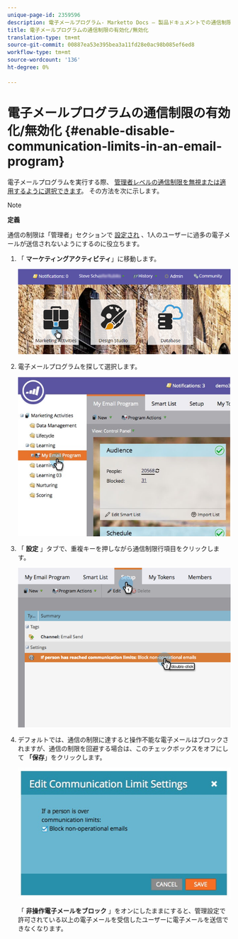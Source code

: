 ```yaml
---
unique-page-id: 2359596
description: 電子メールプログラム- Marketto Docs — 製品ドキュメントでの通信制限の有効化/無効化
title: 電子メールプログラムの通信制限の有効化/無効化
translation-type: tm+mt
source-git-commit: 00887ea53e395bea3a11fd28e0ac98b085ef6ed8
workflow-type: tm+mt
source-wordcount: '136'
ht-degree: 0%

---
```



# 電子メールプログラムの通信制限の有効化/無効化 {#enable-disable-communication-limits-in-an-email-program}

電子メールプログラムを実行する際、 [管理者レベルの通信制限を無視または適用するように選択でき](../../../../product-docs/administration/email-setup/enable-communication-limits.md)[ます](../../../../product-docs/administration/email-setup/enable-communication-limits.md)。 その方法を次に示します。

>[!NOTE]
>
>**定義**
>
>通信の制限は「管理者」セクションで [設定され](../../../../product-docs/administration/email-setup/enable-communication-limits.md) 、1人のユーザーに過多の電子メールが送信されないようにするのに役立ちます。

1. 「 **マーケティングアクティビティ**」に移動します。

   ![](assets/login-marketing-activities-3.png)

1. 電子メールプログラムを探して選択します。

   ![](assets/selectemailprogram-3.jpg)

1. 「 **設定** 」タブで、重複キーを押しながら通信制限行項目をクリックします。

   ![](assets/blockoperational.png)

1. デフォルトでは、通信の制限に達すると操作不能な電子メールはブロックされますが、通信の制限を回避する場合は、このチェックボックスをオフにして **「保存**」をクリックします。

   ![](assets/ifaperson.jpg)

   「 **非操作電子メールをブロック** 」をオンにしたままにすると、管理設定で許可されている以上の電子メールを受信したユーザーに電子メールを送信できなくなります。

